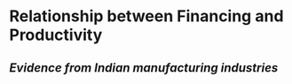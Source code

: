 # Relationship between Financing and Productivity
## _Evidence from Indian manufacturing industries_

